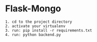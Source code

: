 # Flask-Mongo

```
1. cd to the project directory
2. activate your virtualenv
3. run: pip install -r requirements.txt
4. run: python backend.py
```
